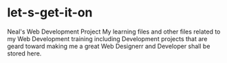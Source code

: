 # let-s-get-it-on
Neal's Web Development Project
My learning files and other files related to my Web Development training including Development projects that are geard toward making me a great Web Designerr and Developer shall be stored here.
